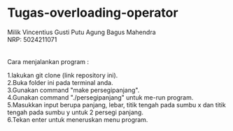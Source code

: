 # Tugas-overloading-operator
Milik Vincentius Gusti Putu Agung Bagus Mahendra <br>
NRP: 5024211071<br><br><br>
Cara menjalankan program :<br>

1.lakukan git clone (link repository ini).<br>
2.Buka folder ini pada terminal anda.<br>
3.Gunakan command "make persegipanjang".<br>
4.Gunakan command "./persegipanjang" untuk me-run program.<br>
5.Masukkan input berupa panjang, lebar, titik tengah pada sumbu x dan titik tengah pada sumbu y untuk 2 persegi panjang.<br>
6.Tekan enter untuk meneruskan menu program.<br>
